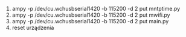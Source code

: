 1. ampy -p /dev/cu.wchusbserial1420 -b 115200 -d 2 put mntptime.py
2. ampy -p /dev/cu.wchusbserial1420 -b 115200 -d 2 put mwifi.py
3. ampy -p /dev/cu.wchusbserial1420 -b 115200 -d 2 put main.py
4. reset urządzenia
